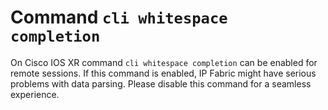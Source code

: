 # Command `cli whitespace completion`

On Cisco IOS XR command `cli whitespace completion` can be enabled for remote sessions.
If this command is enabled, IP Fabric might have serious problems with data parsing. Please disable this command for a seamless experience.
